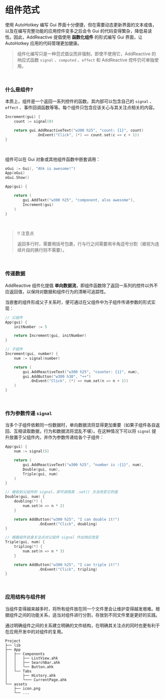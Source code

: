 # 组件范式

使用 AutoHotkey 编写 Gui 界面十分便捷，但在需要动态更新界面的文本或值，以及在编写完整功能的应用控件变多之后会令 Gui 的代码变得繁杂，降低易读性。因此，AddReactive 提倡使用 **函数化组件** 的形式编写 Gui 界面，让 AutoHotkey 应用的代码管理更加健康。
<br>

> 组件化编写只是一种范式倡议而非强制，即使不使用它，AddReactive 的响应式函数 `signal` 、`computed` 、`effect` 和 AddReactive 控件仍可单独使用。
<br>

### 什么是组件?

本质上，组件是一个返回一系列控件的函数。其内部可以包含自己的 `signal` 、`effect` 、事件回调函数等等。每个组件只包含应该关心与其关注点相关的内容。

```go
Increment(gui) {
    count := signal(0)

    return gui.AddReactiveText("w300 h25", "count: {1}", count)
              .OnEvent("Click", (*) => count.set(c => c + 1))
}
```

<br>

组件可以在 Gui 对象或其他组件函数中嵌套调用：

```go
oGui := Gui(, "Ahk is awesome!")
App(oGui)
oGui.Show()

App(gui) {

    return (
        gui.AddText("w300 h25", "component, also awesome"),
        Increment(gui)
    )
}
```

<br>

> ‼️ 注意点
>
> 返回多行时，需要用括号包裹，行与行之间需要用半角逗号分割（被视为连续片段的换行则不需要）。

<br>

### 传递数据

AddReactive 组件化提倡 **单向数据流**，即组件函数除了返回一系列的控件以外不应返回值，以保持对数据和组件行为的清晰可追踪性。

当嵌套的组件形成父子关系时，便可通过在父组件中为子组件传递参数的形式实现：

```go
// 父组件
App(gui) {
    initNumber := 5

    return Increment(gui, initNumber)
}

// 子组件
Increment(gui, number) {
    num := signal(number)

    return (
        gui.AddReactiveText("w300 h25", "counter: {1}", num),
        gui.AddButton("w300 h30", "++")
           .OnEvent("Click", (*) => num.set(n => n + 1))
    )
}
```

<br>

### 作为参数传递 `signal`

当多个子组件依赖同一份数据时，单向数据流将显得更加重要（如果子组件各自返回、互相读取数据，行为和数据流将混乱不堪）。在这种情况下可以将 `signal` 提升放置于父组件内，并作为参数传递给各个子组件：

```go
App(gui) {
    num := signal(5)

    return (
        gui.AddReactiveText("w300 h25", "number is :{1}", num),
        Double(gui, num),
        Triple(gui, num)
    )
}

// 接收到父组件的 signal，即可调用其 .set() 方法改变它的值
Double(gui, num) {
    doubling(*) {
        num.set(n => n * 2)
    }

    return AddButton("w300 h25", "I can double it!")
               .OnEvent("Click", doubling)
}

// 根据组件自身关注点对父组件 signal 作出响应改变
Triple(gui, num) {
    tripling(*) {
        num.set(n => n * 3)
    }

    return AddButton("w300 h25", "I can triple it!")
               .OnEvent("Click", tripling)
}
```

<br>

### 应用结构与组件树

当组件变得越来越多时，将所有组件放在同一个文件里会让维护变得越发艰难。根据组件之间的功能关系，适当对组件进行分割，存放到不同文件里是更好的实践。

通过明确组件之间的关系建立明确的文件结构，在明确其关注点的同时也更有利于在应用开发中的对组件的复用。
```
Project
├── lib
├── App
│   ├── Components
│   │   ├── ListView.ahk
│   │   ├── SearchBar.ahk
│   │   └── Button.ahk
│   └── Tabs
│       ├── History.ahk
│       └─── CurrentPage.ahk
└── assets
    ├── icon.png
    └── ...
```